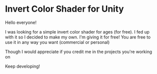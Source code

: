 # Invert Color Shader for Unity
Hello everyone!

I was looking for a simple invert color shader for ages (for free). I fed up with it so I decided to make my own.
I'm giving it for free! You are free to use it in any way you want (commercial or personal)

Though I would appreciate if you credit me in the projects you're working on

Keep developing!
